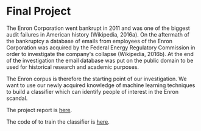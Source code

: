 # Final Project


The Enron Corporation went bankrupt in 2011 and was one of the biggest audit failures in American history (Wikipedia, 2016a). 
On the aftermath of the bankruptcy a database of emails from employees of the Enron Corporation was acquired by the Federal 
Energy Regulatory Commission in order to investigate the company's collapse (Wikipedia, 2016b). At the end of the investigation 
the email database was put on the public domain to be used for historical research and academic purposes.

The Enron corpus is therefore the starting point of our investigation. We want to use our newly acquired knowledge of machine 
learning techniques to build a classifier which can identify people of interest in the Enron scandal.

The project report is [here](http://zelite.github.io/Identify-fraud-from-enron-email/final_project/).

The code of to train the classifier is [here](https://github.com/zelite/Identify-fraud-from-enron-email/blob/master/final_project/poi_id.py).
